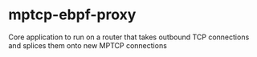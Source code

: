 # mptcp-ebpf-proxy
Core application to run on a router that takes outbound TCP connections and splices them onto new MPTCP connections
